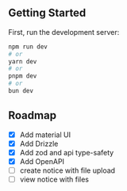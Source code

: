 ## Getting Started

First, run the development server:

```bash
npm run dev
# or
yarn dev
# or
pnpm dev
# or
bun dev
```

## Roadmap

- [X] Add material UI
- [X] Add Drizzle
- [X] Add zod and api type-safety
- [X] Add OpenAPI
- [ ] create notice with file upload
- [ ] view notice with files
